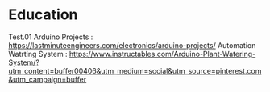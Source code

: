 # Education 
Test.01
Arduino Projects : https://lastminuteengineers.com/electronics/arduino-projects/
Automation Watrting System : https://www.instructables.com/Arduino-Plant-Watering-System/?utm_content=buffer00406&utm_medium=social&utm_source=pinterest.com&utm_campaign=buffer

